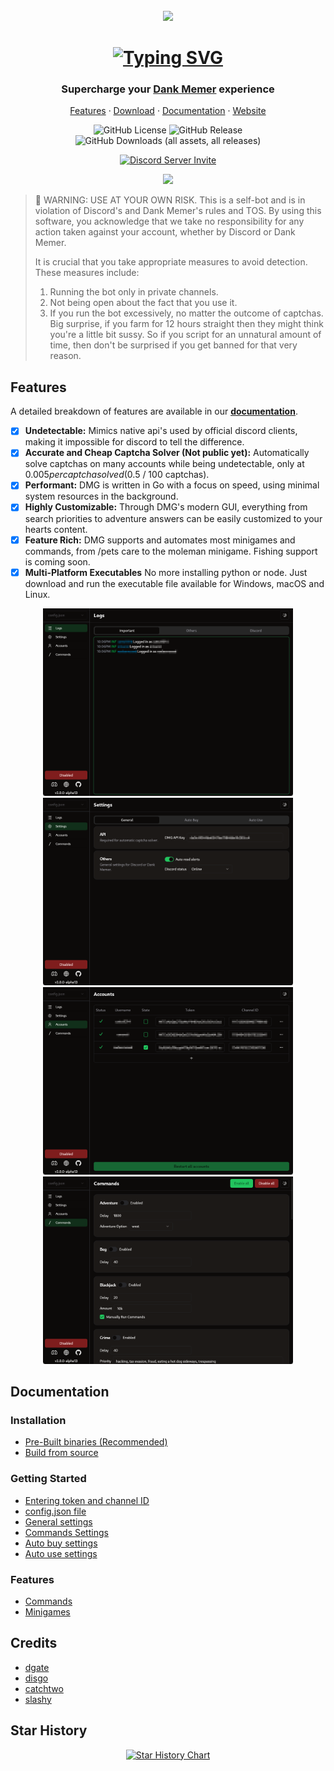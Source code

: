 <br>

<div align="center">
  <img src=".github/assets/img/icon.png" width="100">

  # [![Typing SVG](https://readme-typing-svg.herokuapp.com?font=Permanent+Marker&size=40&pause=1000&color=598e3c&center=true&vCenter=true&width=435&lines=Dank+Memer+Grinder)](https://git.io/typing-svg)

  ### Supercharge your [Dank Memer](https://dankmemer.lol/) experience
  <a href="#features">Features</a>
  ·
  <a href="https://dankmemer.tools/download">Download</a>
  ·
  <a href="https://docs.dankmemer.tools/">Documentation</a>
  ·
  <a href="https://dankmemer.tools/">Website</a>

  ![GitHub License](https://img.shields.io/github/license/BridgeSenseDev/Dank-Memer-Grinder?style=for-the-badge&color=%2322c55e)
  ![GitHub Release](https://img.shields.io/github/v/release/BridgeSenseDev/Dank-Memer-Grinder?include_prereleases&sort=semver&style=for-the-badge)
  ![GitHub Downloads (all assets, all releases)](https://img.shields.io/github/downloads/BridgeSenseDev/Dank-Memer-Grinder/total?style=for-the-badge&color=%2322c55e)

  [![Discord Server Invite](https://invidget.switchblade.xyz/KTrmQnhCHb)](https://discord.gg/KTrmQnhCHb)
  
  <a href="https://www.buymeacoffee.com/bridgesense"><img src="https://img.buymeacoffee.com/button-api/?text=Buy me a coffee&emoji=&slug=bridgesense&button_colour=199532&font_colour=ffffff&font_family=Arial&outline_colour=ffffff&coffee_colour=FFDD00" /></a>
</div>

> 🚨 WARNING: USE AT YOUR OWN RISK. This is a self-bot and is in violation of Discord's and Dank Memer's rules and TOS. By using this software, you acknowledge that we take no responsibility for any action taken against your account, whether by Discord or Dank Memer.
>
> It is crucial that you take appropriate measures to avoid detection. These measures include:
> <ol>
>  <li>Running the bot only in private channels.</li>
>  <li>Not being open about the fact that you use it.</li>
>  <li>If you run the bot excessively, no matter the outcome of captchas. Big surprise, if you farm for 12 hours straight then they might think you're a little bit sussy. So if you script for an unnatural amount of time, then don't be surprised if you get banned for that very reason.</li>
> </ol>

## Features
A detailed breakdown of features are available in our [**<u>documentation</u>**](https://docs.dankmemer.tools/features/commands).

-   [x] **Undetectable:** Mimics native api's used by official discord clients, making it impossible for discord to tell the difference.
-   [x] **Accurate and Cheap Captcha Solver (Not public yet):** Automatically solve captchas on many accounts while being undetectable, only at $0.005 per captcha solved ($0.5 / 100 captchas).
-   [x] **Performant:** DMG is written in Go with a focus on speed, using minimal system resources in the background.
-   [x] **Highly Customizable:** Through DMG's modern GUI, everything from search priorities to adventure answers can be easily customized to your hearts content.
-   [x] **Feature Rich:** DMG supports and automates most minigames and commands, from /pets care to the moleman minigame. Fishing support is coming soon.
-   [x] **Multi-Platform Executables** No more installing python or node. Just download and run the executable file available for Windows, macOS and Linux.

<div align="center">
  <img src=".github/assets/img/logs.png" width="400">
  <img src=".github/assets/img/settings.png" width="400">
  <img src=".github/assets/img/accounts.png" width="400">
  <img src=".github/assets/img/commands.png" width="400">
</div>

## Documentation

### Installation
- [Pre-Built binaries (Recommended)](https://docs.dankmemer.tools/installation/pre-built-binaries)
- [Build from source](https://docs.dankmemer.tools/installation/build-from-source)

### Getting Started
- [Entering token and channel ID](https://docs.dankmemer.tools/configuration/entering-token-and-channel-id)
- [config.json file](https://docs.dankmemer.tools/configuration/config-json)
- [General settings](https://docs.dankmemer.tools/configuration/general-settings)
- [Commands Settings](https://docs.dankmemer.tools/configuration/commands-settings)
- [Auto buy settings](https://docs.dankmemer.tools/configuration/auto-buy-settings)
- [Auto use settings](https://docs.dankmemer.tools/configuration/auto-use-settings)

### Features
- [Commands](https://docs.dankmemer.tools/features/commands)
- [Minigames](https://docs.dankmemer.tools/features/minigames)

## Credits
- [dgate](https://github.com/LuminalDev/dgate)
- [disgo](https://github.com/disgoorg/disgo)
- [catchtwo](https://github.com/kyan0045/CatchTwo)
- [slashy](https://github.com/TahaGorme/slashy)

## Star History
<div align="center">
  <a href="https://star-history.com/#bridgesensedev/dank-memer-grinder&Date">
    <img src="https://api.star-history.com/svg?repos=BridgeSenseDev/Dank-Memer-Grinder&type=Date" 
         alt="Star History Chart">
  </a>
</div>
